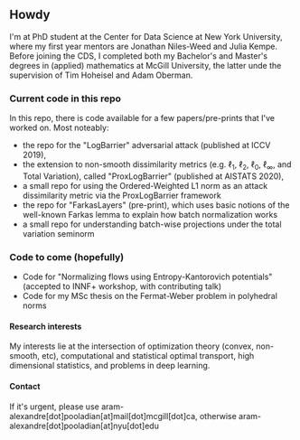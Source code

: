 ## Howdy

I'm at PhD student at the Center for Data Science at New York University, where my first year mentors are Jonathan Niles-Weed and Julia Kempe. Before joining the CDS, I completed both my Bachelor's and Master's degrees in (applied) mathematics at McGill University, the latter unde the supervision of Tim Hoheisel and Adam Oberman.

### Current code in this repo
In this repo, there is code available for a few papers/pre-prints that I've worked on. Most noteably:
- the repo for the  "LogBarrier" adversarial attack (published at ICCV 2019), 
- the extension to non-smooth dissimilarity metrics (e.g. &#8467;<sub>1</sub>, &#8467;<sub>2</sub>, &#8467;<sub>0</sub>, &#8467;<sub>&infin;</sub>, and Total Variation), called "ProxLogBarrier" (published at AISTATS 2020), 
- a small repo for using the Ordered-Weighted L1 norm as an attack dissimilarity metric via the ProxLogBarrier framework
- the repo for "FarkasLayers" (pre-print), which uses basic notions of the well-known Farkas lemma to explain how batch normalization works
- a small repo for understanding batch-wise projections under the total variation seminorm

### Code to come (hopefully)
- Code for "Normalizing flows using Entropy-Kantorovich potentials" (accepted to INNF+ workshop, with contributing talk)
- Code for my MSc thesis on the Fermat-Weber problem in polyhedral norms

#### Research interests
My interests lie at the intersection of optimization theory (convex, non-smooth, etc), computational and statistical optimal transport, high dimensional statistics, and problems in deep learning.

#### Contact
If it's urgent, please use aram-alexandre[dot]pooladian[at]mail[dot]mcgill[dot]ca, otherwise aram-alexandre[dot]pooladian[at]nyu[dot]edu
